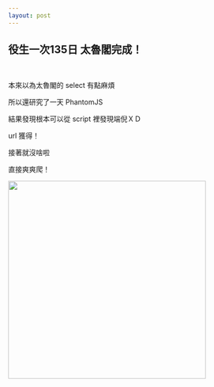 ```yaml
---
layout: post
---
```


役生一次135日 太魯閣完成！
---

<br>

本來以為太魯閣的 select 有點麻煩

所以還研究了一天 PhantomJS

結果發現根本可以從 script 裡發現端倪ＸＤ

url 獲得！

接著就沒啥啦

直接爽爽爬！

<img src="{{site.url}}/img/2015-02-14/gp1.png" height="400px">


<br>
